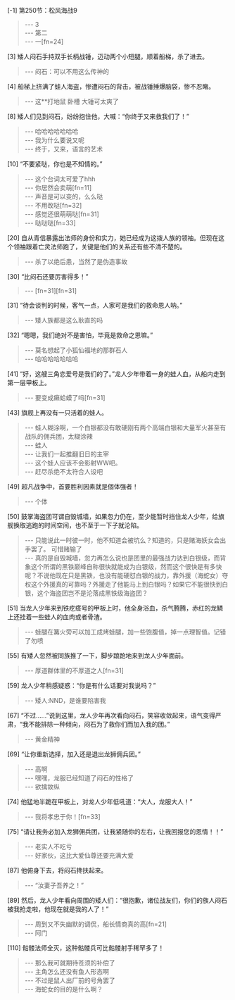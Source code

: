 
[-1] 第250节：松风海战9
>--- 3<br>
>--- 第二<br>
>--- 一[fn=24]<br>

[3] 矮人闷石手持双手长柄战锤，迈动两个小短腿，顺着船梯，杀了进去。
>--- 闷石：可以不用这么传神的<br>

[4] 船梯上挤满了蛙人海盗，惨遭闷石的背击，被战锤捶爆脑袋，惨不忍睹。
>--- 这**打地鼠 卧槽 大锤可太爽了<br>

[8] 矮人们见到闷石，纷纷抱住他，大喊：“你终于又来救我们了！”
>--- 哈哈哈哈哈哈哈<br>
>--- 我为什么要说又呢<br>
>--- 终于，又来，语言的艺术<br>

[10] “不要紧哒，你也是不知情的。”
>--- 这个台词太可爱了hhh<br>
>--- 你居然会卖萌[fn=11]<br>
>--- 声音是可以变的，么么哒<br>
>--- 不用改哒[fn=32]<br>
>--- 感觉还很萌萌哒[fn=31]<br>
>--- 哒哒哒[fn=33]<br>

[20] 自从青信暴露出法师的身份和实力，她已经成为这拨人族的领袖。但现在这个领袖跟着亡灵法师跑了，关键是他们的关系还有些不清不楚的。
>--- 杀了以绝后患，当然了是伪造事故<br>

[30] “比闷石还要厉害得多！”
>--- [fn=31][fn=31]<br>

[31] “待会谈判的时候，客气一点，人家可是我们的救命恩人呐。”
>--- 矮人族都是这么耿直的吗<br>

[32] “嗯嗯，我们绝对不是害怕，毕竟是救命之恩嘛。”
>--- 莫名想起了小狐仙福地的那群石人<br>
>--- 哈哈哈哈哈哈哈<br>

[41] “好，这艘三角恋爱号是我们的了。”龙人少年带着一身的蛙人血，从船内走到第一层甲板上。
>--- 要变成癞蛤蟆了吗[fn=31]<br>

[43] 旗舰上再没有一只活着的蛙人。
>--- 蛙人糊涂啊，一个白银都没有敢硬刚有两个高端白银和大量军火甚至有战队的佣兵团，太糊涂辣<br>
>--- 蛙人<br>
>--- 让我们一起推翻旧日的主宰<br>
>--- 这个蛙人应该不会影射WW吧。<br>
>--- 赶尽杀绝不太符合人设吧<br>

[49] 超凡战争中，首要胜利因素就是個体强者！
>--- 个体<br>

[50] 鼓掌海盗团可谓自毁城墙，如果忽力仍在，至少能暂时挡住龙人少年，给旗舰换取逃跑的时间空间，也不至于一下子就沦陷。
>--- 只能说此一时彼一时，他不知道会被坑么？知道的，只是赌海妖女会出手罢了。
可惜赌输了<br>
>--- 真的是自毁城墙，忽力再怎么说也是团里的最强战力达到白银级，而背象这个所谓的黑铁巅峰自称很快就能成为白银级，然而这个很快是有多快呢？不说他现在只是黑铁，也没有能硬怼白银的战力，靠外援（海蛇女）夺权这个外援真的可靠吗？外援走了他能马上到白银吗？如果它不能很快到白银，这个海盗团岂不是沦落成黑铁级海盗团？<br>

[51] 当龙人少年来到铁疙瘩号的甲板上时，他全身浴血，杀气腾腾，赤红的龙鳞上还挂着一些蛙人的血肉或者骨渣。
>--- 蛙腿在篝火旁可以加工成烤蛙腿，加一些饱腹值，掉一点理智值。记错了勿喷<br>

[55] 有矮人忽然被同族推了一下，脚步踉跄地来到龙人少年面前。
>--- 厚道群体里的不厚道之人[fn=31]<br>

[59] 龙人少年稍感疑惑：“你是有什么话要对我说吗？”
>--- 矮人:NND，是谁要陷害我<br>

[67] “不过……”说到这里，龙人少年再次看向闷石，笑容收敛起来，语气变得严肃，“我不能排除一种倾向，闷石为了救你们而加入我的团。”
>--- 黄金精神<br>

[69] “让你重新选择，加入还是退出龙狮佣兵团。”
>--- 高啊<br>
>--- 嘿嘿，龙服已经知道了闷石的性格了<br>
>--- 欲擒故纵<br>

[74] 他猛地半跪在甲板上，对龙人少年低吼道：“大人，龙服大人！”
>--- 我将孝忠于你！[fn=33]<br>

[75] “请让我务必加入龙狮佣兵团，让我紧随你的左右，让我回报您的恩情！！”
>--- 老实人不吃亏<br>
>--- 好家伙，这比大爱仙尊还要充满大爱<br>

[87] 他俯身下去，将闷石搀扶起来。
>--- “汝妻子吾养之！”<br>

[89] 然后，龙人少年看向周围的矮人们：“很抱歉，诸位战友们，你们的族人闷石被我抢走啦，他现在就是我的人了！”
>--- 周到又不失幽默的调侃，船长情商真的高[fn=21]<br>
>--- 阿门<br>

[110] 骷髅法师全灭，这种骷髅兵可比骷髅射手稀罕多了！
>--- 那么我可就期待苍须的补偿了<br>
>--- 主角怎么还没有鱼人形态啊<br>
>--- 不过是鼠人出厂前的号角罢了<br>
>--- 海蛇女的目的是什么啊？<br>
